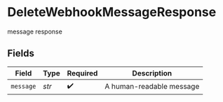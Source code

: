 # DeleteWebhookMessageResponse

message response


## Fields

| Field                    | Type                     | Required                 | Description              |
| ------------------------ | ------------------------ | ------------------------ | ------------------------ |
| `message`                | *str*                    | :heavy_check_mark:       | A human-readable message |